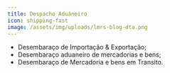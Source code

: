```yaml
---
title: Despacho Aduáneiro
icon: shipping-fast
image: /assets/img/uploads/lmrs-blog-dta.png
---
```


- Desembaraço de Importação & Exportação; 
- Desembaraço aduaneiro de mercadorias e bens; 
- Desembaraço de Mercadoria e bens em Transito.
